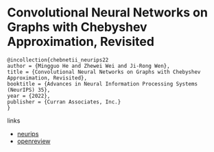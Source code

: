# Convolutional Neural Networks on Graphs with Chebyshev Approximation, Revisited

```
@incollection{chebnetii_neurips22
author = {Mingguo He and Zhewei Wei and Ji-Rong Wen},
title = {Convolutional Neural Networks on Graphs with Chebyshev Approximation, Revisited},
booktitle = {Advances in Neural Information Processing Systems (NeurIPS) 35},
year = {2022},
publisher = {Curran Associates, Inc.}
}
```

links
- [neurips](https://nips.cc/Conferences/2022/Schedule?showEvent=54348)
- [openreview](https://openreview.net/forum?id=jxPJ4QA0KAb)
